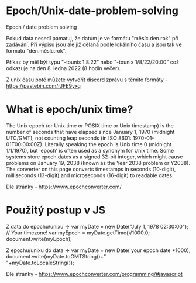 # Epoch/Unix-date-problem-solving
Epoch / date problem solving

Pokud data nesedí pamatuj, že datum je ve formátu "měsíc.den.rok" při zadávání.
Při výpisu jsou ale již dělaná podle lokálního času a jsou tak ve formátu "den.měsíc.rok".

Příkaz by měl být typu "-tounix 1.8.22" nebo "-tounix 1/8/22/20:00" což odkazuje na den 8. ledna 2022 (8 hodin večer).

Z unix času poté můžete vytvořit discord zprávu s těmito formáty - https://pastebin.com/rJFE9yxq

# What is epoch/unix time?
The Unix epoch (or Unix time or POSIX time or Unix timestamp) is the number of seconds that have elapsed since January 1, 1970 (midnight UTC/GMT), not counting leap seconds (in ISO 8601: 1970-01-01T00:00:00Z). Literally speaking the epoch is Unix time 0 (midnight 1/1/1970), but 'epoch' is often used as a synonym for Unix time. Some systems store epoch dates as a signed 32-bit integer, which might cause problems on January 19, 2038 (known as the Year 2038 problem or Y2038). The converter on this page converts timestamps in seconds (10-digit), milliseconds (13-digit) and microseconds (16-digit) to readable dates.

Dle stránky - https://www.epochconverter.com/

# Použitý postup v JS

Z data do epochu/unixu ->
var myDate = new Date("July 1, 1978 02:30:00"); // Your timezone!
var myEpoch = myDate.getTime()/1000.0;
document.write(myEpoch);

Z epochu/unixu do data ->
var myDate = new Date( your epoch date *1000);
document.write(myDate.toGMTString()+"<br>"+myDate.toLocaleString());

Dle stránky - https://www.epochconverter.com/programming/#javascript
